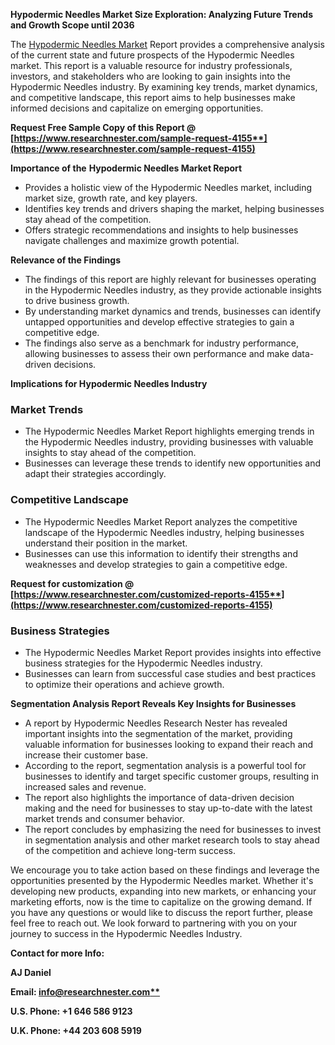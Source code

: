 ﻿**Hypodermic Needles Market Size Exploration: Analyzing Future Trends and Growth Scope until 2036**

The [Hypodermic Needles Market](https://www.researchnester.com/reports/cryopreservation-cell-lines-market/4155) Report provides a comprehensive analysis of the current state and future prospects of the Hypodermic Needles market. This report is a valuable resource for industry professionals, investors, and stakeholders who are looking to gain insights into the Hypodermic Needles industry. By examining key trends, market dynamics, and competitive landscape, this report aims to help businesses make informed decisions and capitalize on emerging opportunities.

**Request Free Sample Copy of this Report @ [https://www.researchnester.com/sample-request-4155**](https://www.researchnester.com/sample-request-4155)**

**Importance of the** **Hypodermic Needles Market Report**

- Provides a holistic view of the Hypodermic Needles market, including market size, growth rate, and key players.
- Identifies key trends and drivers shaping the market, helping businesses stay ahead of the competition.
- Offers strategic recommendations and insights to help businesses navigate challenges and maximize growth potential.

**Relevance of the Findings**

- The findings of this report are highly relevant for businesses operating in the Hypodermic Needles industry, as they provide actionable insights to drive business growth.
- By understanding market dynamics and trends, businesses can identify untapped opportunities and develop effective strategies to gain a competitive edge.
- The findings also serve as a benchmark for industry performance, allowing businesses to assess their own performance and make data-driven decisions.

**Implications for Hypodermic Needles Industry**
### **Market Trends**
- The Hypodermic Needles Market Report highlights emerging trends in the Hypodermic Needles industry, providing businesses with valuable insights to stay ahead of the competition.
- Businesses can leverage these trends to identify new opportunities and adapt their strategies accordingly.
### **Competitive Landscape**
- The Hypodermic Needles Market Report analyzes the competitive landscape of the Hypodermic Needles industry, helping businesses understand their position in the market.
- Businesses can use this information to identify their strengths and weaknesses and develop strategies to gain a competitive edge.

**Request for customization @ [https://www.researchnester.com/customized-reports-4155**](https://www.researchnester.com/customized-reports-4155)**
### **Business Strategies**
- The Hypodermic Needles Market Report provides insights into effective business strategies for the Hypodermic Needles industry.
- Businesses can learn from successful case studies and best practices to optimize their operations and achieve growth.

**Segmentation Analysis Report Reveals Key Insights for Businesses**

- A report by Hypodermic Needles Research Nester has revealed important insights into the segmentation of the market, providing valuable information for businesses looking to expand their reach and increase their customer base.
- According to the report, segmentation analysis is a powerful tool for businesses to identify and target specific customer groups, resulting in increased sales and revenue.
- The report also highlights the importance of data-driven decision making and the need for businesses to stay up-to-date with the latest market trends and consumer behavior.
- The report concludes by emphasizing the need for businesses to invest in segmentation analysis and other market research tools to stay ahead of the competition and achieve long-term success.

We encourage you to take action based on these findings and leverage the opportunities presented by the Hypodermic Needles market. Whether it's developing new products, expanding into new markets, or enhancing your marketing efforts, now is the time to capitalize on the growing demand. If you have any questions or would like to discuss the report further, please feel free to reach out. We look forward to partnering with you on your journey to success in the Hypodermic Needles Industry.

**Contact for more Info:**

**AJ Daniel**

**Email: [info@researchnester.com**](mailto:info@researchnester.com)**

**U.S. Phone: +1 646 586 9123** 

**U.K. Phone: +44 203 608 5919**
